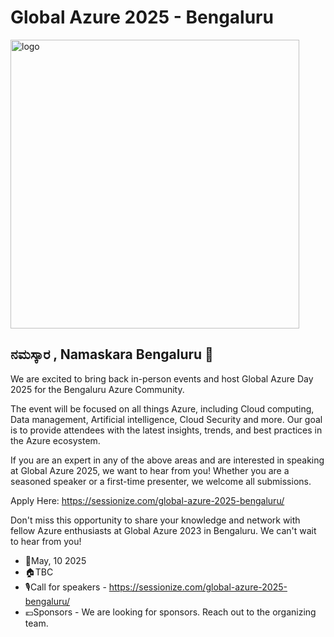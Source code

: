# Global Azure 2025 - Bengaluru 


<img width="462" alt="logo" src="https://github.com/globalazure/communities/assets/20562985/da7acf0e-ad45-4238-992e-c7801486e810">

## ನಮಸ್ಕಾರ , Namaskara Bengaluru 🙏

We are excited to bring back in-person events and host Global Azure Day 2025 for the Bengaluru Azure Community. 

The event will be focused on all things Azure, including Cloud computing, Data management, Artificial intelligence, Cloud Security and more. Our goal is to provide attendees with the latest insights, trends, and best practices in the Azure ecosystem.

If you are an expert in any of the above areas and are interested in speaking at Global Azure 2025, we want to hear from you! Whether you are a seasoned speaker or a first-time presenter, we welcome all submissions.

Apply Here: https://sessionize.com/global-azure-2025-bengaluru/

Don't miss this opportunity to share your knowledge and network with fellow Azure enthusiasts at Global Azure 2023 in Bengaluru. We can't wait to hear from you!

* 📅May, 10 2025
* 🏠TBC
* 🎙️Call for speakers - https://sessionize.com/global-azure-2025-bengaluru/
* 💶Sponsors - We are looking for sponsors. Reach out to the organizing team.
